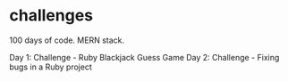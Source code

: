 # challenges
100 days of code. MERN stack. 

Day 1: Challenge - Ruby Blackjack Guess Game
Day 2: Challenge - Fixing bugs in a Ruby project
